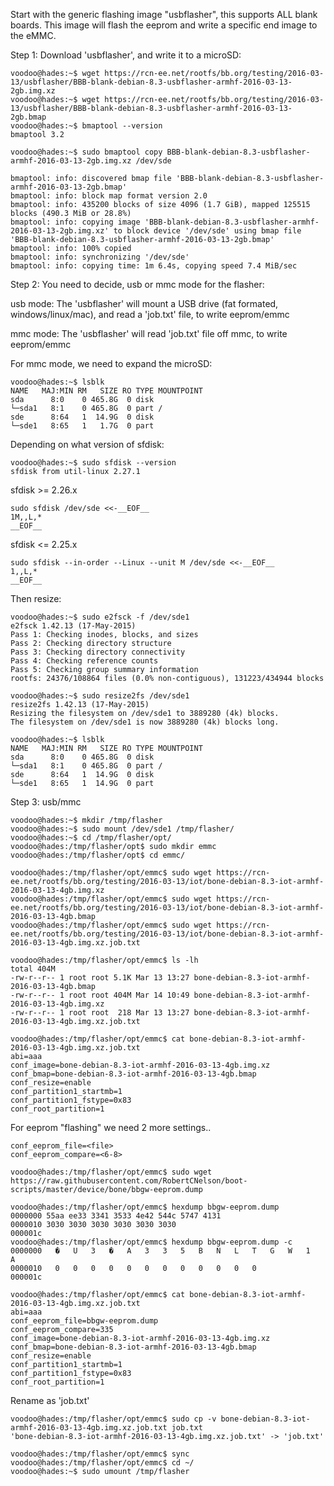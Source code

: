 
Start with the generic flashing image "usbflasher", this supports ALL blank boards. This image will flash the eeprom and write a specific end image to the eMMC.

Step 1: Download 'usbflasher', and write it to a microSD:

```
voodoo@hades:~$ wget https://rcn-ee.net/rootfs/bb.org/testing/2016-03-13/usbflasher/BBB-blank-debian-8.3-usbflasher-armhf-2016-03-13-2gb.img.xz
voodoo@hades:~$ wget https://rcn-ee.net/rootfs/bb.org/testing/2016-03-13/usbflasher/BBB-blank-debian-8.3-usbflasher-armhf-2016-03-13-2gb.bmap
voodoo@hades:~$ bmaptool --version
bmaptool 3.2
```

```
voodoo@hades:~$ sudo bmaptool copy BBB-blank-debian-8.3-usbflasher-armhf-2016-03-13-2gb.img.xz /dev/sde

bmaptool: info: discovered bmap file 'BBB-blank-debian-8.3-usbflasher-armhf-2016-03-13-2gb.bmap'
bmaptool: info: block map format version 2.0
bmaptool: info: 435200 blocks of size 4096 (1.7 GiB), mapped 125515 blocks (490.3 MiB or 28.8%)
bmaptool: info: copying image 'BBB-blank-debian-8.3-usbflasher-armhf-2016-03-13-2gb.img.xz' to block device '/dev/sde' using bmap file 'BBB-blank-debian-8.3-usbflasher-armhf-2016-03-13-2gb.bmap'
bmaptool: info: 100% copied
bmaptool: info: synchronizing '/dev/sde'
bmaptool: info: copying time: 1m 6.4s, copying speed 7.4 MiB/sec
```

Step 2: You need to decide, usb or mmc mode for the flasher:

usb mode: The 'usbflasher' will mount a USB drive (fat formated, windows/linux/mac), and read a 'job.txt' file, to write eeprom/emmc

mmc mode: The 'usbflasher' will read 'job.txt' file off mmc, to write eeprom/emmc

For mmc mode, we need to expand the microSD:

```
voodoo@hades:~$ lsblk
NAME   MAJ:MIN RM   SIZE RO TYPE MOUNTPOINT
sda      8:0    0 465.8G  0 disk 
└─sda1   8:1    0 465.8G  0 part /
sde      8:64   1  14.9G  0 disk 
└─sde1   8:65   1   1.7G  0 part
```

Depending on what version of sfdisk:

```
voodoo@hades:~$ sudo sfdisk --version
sfdisk from util-linux 2.27.1
```

sfdisk >= 2.26.x

```
sudo sfdisk /dev/sde <<-__EOF__
1M,,L,*
__EOF__
```

sfdisk <= 2.25.x

```
sudo sfdisk --in-order --Linux --unit M /dev/sde <<-__EOF__
1,,L,*
__EOF__
```

Then resize:

```
voodoo@hades:~$ sudo e2fsck -f /dev/sde1
e2fsck 1.42.13 (17-May-2015)
Pass 1: Checking inodes, blocks, and sizes
Pass 2: Checking directory structure
Pass 3: Checking directory connectivity
Pass 4: Checking reference counts
Pass 5: Checking group summary information
rootfs: 24376/108864 files (0.0% non-contiguous), 131223/434944 blocks

voodoo@hades:~$ sudo resize2fs /dev/sde1
resize2fs 1.42.13 (17-May-2015)
Resizing the filesystem on /dev/sde1 to 3889280 (4k) blocks.
The filesystem on /dev/sde1 is now 3889280 (4k) blocks long.
```

```
voodoo@hades:~$ lsblk
NAME   MAJ:MIN RM   SIZE RO TYPE MOUNTPOINT
sda      8:0    0 465.8G  0 disk 
└─sda1   8:1    0 465.8G  0 part /
sde      8:64   1  14.9G  0 disk 
└─sde1   8:65   1  14.9G  0 part 
```

Step 3: usb/mmc

```
voodoo@hades:~$ mkdir /tmp/flasher
voodoo@hades:~$ sudo mount /dev/sde1 /tmp/flasher/
voodoo@hades:~$ cd /tmp/flasher/opt/
voodoo@hades:/tmp/flasher/opt$ sudo mkdir emmc
voodoo@hades:/tmp/flasher/opt$ cd emmc/
```

```
voodoo@hades:/tmp/flasher/opt/emmc$ sudo wget https://rcn-ee.net/rootfs/bb.org/testing/2016-03-13/iot/bone-debian-8.3-iot-armhf-2016-03-13-4gb.img.xz
voodoo@hades:/tmp/flasher/opt/emmc$ sudo wget https://rcn-ee.net/rootfs/bb.org/testing/2016-03-13/iot/bone-debian-8.3-iot-armhf-2016-03-13-4gb.bmap
voodoo@hades:/tmp/flasher/opt/emmc$ sudo wget https://rcn-ee.net/rootfs/bb.org/testing/2016-03-13/iot/bone-debian-8.3-iot-armhf-2016-03-13-4gb.img.xz.job.txt

voodoo@hades:/tmp/flasher/opt/emmc$ ls -lh
total 404M
-rw-r--r-- 1 root root 5.1K Mar 13 13:27 bone-debian-8.3-iot-armhf-2016-03-13-4gb.bmap
-rw-r--r-- 1 root root 404M Mar 14 10:49 bone-debian-8.3-iot-armhf-2016-03-13-4gb.img.xz
-rw-r--r-- 1 root root  218 Mar 13 13:27 bone-debian-8.3-iot-armhf-2016-03-13-4gb.img.xz.job.txt
```

```
voodoo@hades:/tmp/flasher/opt/emmc$ cat bone-debian-8.3-iot-armhf-2016-03-13-4gb.img.xz.job.txt
abi=aaa
conf_image=bone-debian-8.3-iot-armhf-2016-03-13-4gb.img.xz
conf_bmap=bone-debian-8.3-iot-armhf-2016-03-13-4gb.bmap
conf_resize=enable
conf_partition1_startmb=1
conf_partition1_fstype=0x83
conf_root_partition=1
```

For eeprom "flashing" we need 2 more settings..

```
conf_eeprom_file=<file>
conf_eeprom_compare=<6-8>
```

```
voodoo@hades:/tmp/flasher/opt/emmc$ sudo wget https://raw.githubusercontent.com/RobertCNelson/boot-scripts/master/device/bone/bbgw-eeprom.dump

voodoo@hades:/tmp/flasher/opt/emmc$ hexdump bbgw-eeprom.dump 
0000000 55aa ee33 3341 3533 4e42 544c 5747 4131
0000010 3030 3030 3030 3030 3030 3030          
000001c
voodoo@hades:/tmp/flasher/opt/emmc$ hexdump bbgw-eeprom.dump -c
0000000   �   U   3   �   A   3   3   5   B   N   L   T   G   W   1   A
0000010   0   0   0   0   0   0   0   0   0   0   0   0                
000001c
```

```
voodoo@hades:/tmp/flasher/opt/emmc$ cat bone-debian-8.3-iot-armhf-2016-03-13-4gb.img.xz.job.txt
abi=aaa
conf_eeprom_file=bbgw-eeprom.dump
conf_eeprom_compare=335
conf_image=bone-debian-8.3-iot-armhf-2016-03-13-4gb.img.xz
conf_bmap=bone-debian-8.3-iot-armhf-2016-03-13-4gb.bmap
conf_resize=enable
conf_partition1_startmb=1
conf_partition1_fstype=0x83
conf_root_partition=1
```

Rename as 'job.txt'
```
voodoo@hades:/tmp/flasher/opt/emmc$ sudo cp -v bone-debian-8.3-iot-armhf-2016-03-13-4gb.img.xz.job.txt job.txt
'bone-debian-8.3-iot-armhf-2016-03-13-4gb.img.xz.job.txt' -> 'job.txt'
```

```
voodoo@hades:/tmp/flasher/opt/emmc$ sync
voodoo@hades:/tmp/flasher/opt/emmc$ cd ~/
voodoo@hades:~$ sudo umount /tmp/flasher 
```
